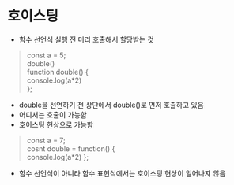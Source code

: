 <h1>호이스팅</h1>

* 함수 선언식 실행 전 미리 호출해서 할당받는 것

> const a = 5; <br>
> double() <br>
> function double() { <br>
>   console.log(a*2) <br>
>};

* double을 선언하기 전 상단에서 double()로 먼저 호출하고 있음 
* 어디서는 호출이 가능함
* 호이스팅 현상으로 가능함

> const a = 7; <br>
> cosnt double = function() {<br>
>  console.log(a*2)
>}; <br>

* 함수 선언식이 아니라 함수 표현식에서는 호이스팅 현상이 일어나지 않음
